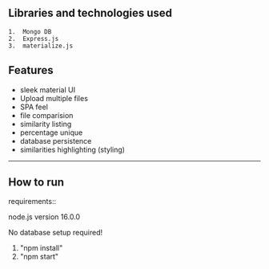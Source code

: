 ## Libraries and technologies used

    1.  Mongo DB
    2.  Express.js
    3.  materialize.js

## Features

- sleek material UI
- Upload multiple files
- SPA feel
- file comparision
- similarity listing
- percentage unique
- database persistence
- similarities highlighting (styling)

---

## How to run

requirements::

node.js version 16.0.0

No database setup required!

1.  "npm install"
2.  "npm start"
